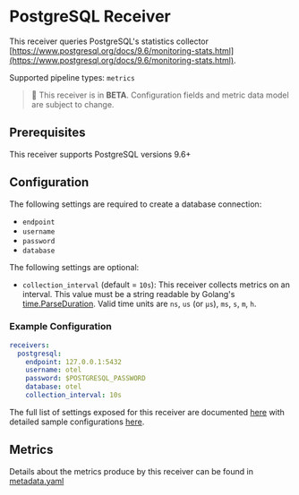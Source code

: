 # PostgreSQL Receiver

This receiver queries PostgreSQL's statistics collector [https://www.postgresql.org/docs/9.6/monitoring-stats.html](https://www.postgresql.org/docs/9.6/monitoring-stats.html).

Supported pipeline types: `metrics`

> :construction: This receiver is in **BETA**. Configuration fields and metric data model are subject to change.

## Prerequisites

This receiver supports PostgreSQL versions 9.6+

## Configuration

The following settings are required to create a database connection:
- `endpoint`
- `username`
- `password`
- `database`

The following settings are optional:
- `collection_interval` (default = `10s`): This receiver collects metrics on an interval. This value must be a string readable by Golang's [time.ParseDuration](https://pkg.go.dev/time#ParseDuration). Valid time units are `ns`, `us` (or `µs`), `ms`, `s`, `m`, `h`.

### Example Configuration

```yaml
receivers:
  postgresql:
    endpoint: 127.0.0.1:5432
    username: otel
    password: $POSTGRESQL_PASSWORD
    database: otel
    collection_interval: 10s
```

The full list of settings exposed for this receiver are documented [here](./config.go) with detailed sample configurations [here](./testdata/config.yaml).

## Metrics

Details about the metrics produce by this receiver can be found in [metadata.yaml](./metadata.yaml)
